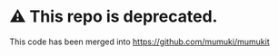# :warning: This repo is deprecated. 

This code has been merged into https://github.com/mumuki/mumukit

